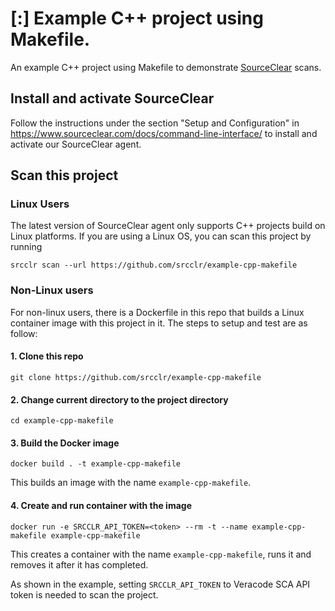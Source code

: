 # [:] Example C++ project using Makefile.   

An example C++ project using Makefile to demonstrate [SourceClear](https://www.sourceclear.com) scans.

## Install and activate SourceClear
Follow the instructions under the section "Setup and Configuration" in https://www.sourceclear.com/docs/command-line-interface/ to install and activate our SourceClear agent.

## Scan this project
### Linux Users
The latest version of SourceClear agent only supports C++ projects build on Linux platforms. If you are using a Linux OS, you can scan this project by running

`srcclr scan --url https://github.com/srcclr/example-cpp-makefile`

### Non-Linux users
For non-linux users, there is a Dockerfile in this repo that builds a Linux container image with this project in it. The steps to setup and test are as follow:
#### 1. Clone this repo
`git clone https://github.com/srcclr/example-cpp-makefile`

#### 2. Change current directory to the project directory
`cd example-cpp-makefile`

#### 3. Build the Docker image
`docker build . -t example-cpp-makefile`

This builds an image with the name `example-cpp-makefile`.

#### 4. Create and run container with the image
`docker run -e SRCCLR_API_TOKEN=<token> --rm -t --name example-cpp-makefile example-cpp-makefile`

This creates a container with the name `example-cpp-makefile`, runs it and removes it after it has completed.

As shown in the example, setting `SRCCLR_API_TOKEN` to Veracode SCA API token is needed to scan the project.
